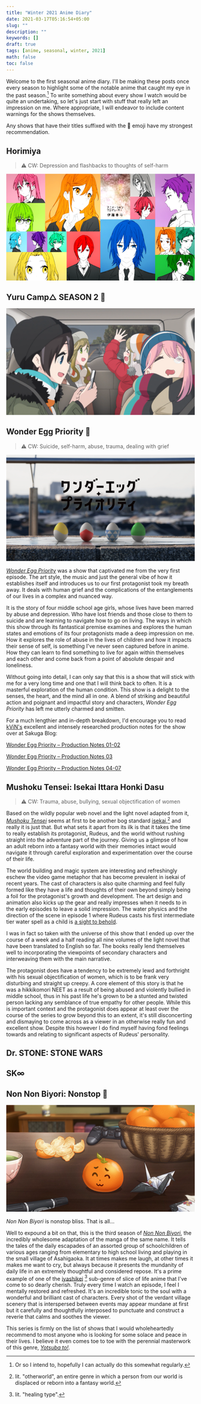 ```yaml
---
title: "Winter 2021 Anime Diary"
date: 2021-03-17T05:16:54+05:00
slug: ""
description: ""
keywords: []
draft: true
tags: [anime, seasonal, winter, 2021]
math: false
toc: false
---      
```


Welcome to the first seasonal anime diary. I'll be making these posts once every season to highlight some of the notable anime that caught my eye in the past season.[^1] To write something about every show I watch would be quite an undertaking, so let's just start with stuff that really left an impression on me. Where appropriate, I will endeavor to include content warnings for the shows themselves.

<!--more-->

Any shows that have their titles suffixed with the 💮 emoji have my strongest recommendation.

## Horimiya

> ⚠️ CW: Depression and flashbacks to thoughts of       self-harm

![Horimiya](/images/winter-2021-anime-diary/horimiya.png)



## Yuru Camp△ SEASON 2 💮

![Yuru Camp△ Season 2](/images/winter-2021-anime-diary/yuru-camp-s2.png)



## Wonder Egg Priority 💮

> ⚠️ CW: Suicide, self-harm, abuse, trauma, dealing with grief

![Wonder Egg Priority title card](/images/winter-2021-anime-diary/wonder-egg-priority.png)

[*Wonder Egg Priority*](https://en.wikipedia.org/wiki/Wonder_Egg_Priority) was a show that captivated me from the very first episode. The art style, the music and just the general vibe of how it establishes itself and introduces us to our first protagonist took my breath away. It deals with human grief and the complications of the entanglements of our lives in a complex and nuanced way. 

It is the story of four middle school age girls, whose lives have been marred by abuse and depression. Who have lost friends and those close to them to suicide and are learning to navigate how to go on living. The ways in which this show through its fantastical premise examines and explores the human states and emotions of its four protagonists made a deep impression on me. How it explores the role of abuse in the lives of children and how it impacts their sense of self, is something I've never seen captured before in anime. How they can learn to find something to live for again within themselves and each other and come back from a point of absolute despair and loneliness.

Without going into detail, I can only say that this is a show that will stick with me for a very long time and one that I will think back to often. It is a masterful exploration of the human condition. This show is a delight to the senses, the heart, and the mind all in one. A blend of striking and beautiful action and poignant and impactful story and characters, *Wonder Egg Priority* has left me utterly charmed and smitten.

For a much lengthier and in-depth breakdown, I'd encourage you to read [kViN's](https://twitter.com/Yuyucow) excellent and intensely researched production notes for the show over at Sakuga Blog:

[Wonder Egg Priority – Production Notes 01-02](https://blog.sakugabooru.com/2021/01/24/wonder-egg-priority-production-notes-01-02/)

[Wonder Egg Priority – Production Notes 03](https://blog.sakugabooru.com/2021/01/28/wonder-egg-priority-production-notes-03/)

[Wonder Egg Priority – Production Notes 04-07](https://blog.sakugabooru.com/2021/02/27/wonder-egg-priority-production-notes-04-07/)



## Mushoku Tensei: Isekai Ittara Honki Dasu
> ⚠️ CW: Trauma, abuse, bullying, sexual  objectification of women

Based on the wildly popular web novel and the light novel adapted from it, [*Mushoku Tensei*](https://en.wikipedia.org/wiki/Mushoku_Tensei) seems at first to be another bog standard [isekai](https://en.wikipedia.org/wiki/Isekai),[^2] and really it is just that. But what sets it apart from its ilk is that it takes the time to really establish its protagonist, Rudeus, and the world without rushing straight into the adventure part of the journey. Giving us a glimpse of how an adult reborn into a fantasy world with their memories intact would navigate it through careful exploration and experimentation over the course of their life. 

The world building and magic system are interesting and refreshingly eschew the video game metaphor that has become prevalent in isekai of recent years. The cast of characters is also quite charming and feel fully formed like they have a life and thoughts of their own beyond simply being a foil for the protagonist's growth and development. The art design and animation also kicks up the gear and really impresses when it needs to in the early episodes to leave a solid impression. The water physics and the direction of the scene in episode 1 where Rudeus casts his first intermediate tier water spell as a child is [a sight to behold](/images/winter-2021-anime-diary/rudy-casts-water-magic.mp4).

I was in fact so taken with the universe of this show that I ended up over the course of a week and a half reading all nine volumes of the light novel that have been translated to English so far. The books really lend themselves well to incorporating the viewpoints of secondary characters and interweaving them with the main narrative.

The protagonist does have a tendency to be extremely lewd and forthright with his sexual objectification of women, which is to be frank very disturbing and straight up creepy. A core element of this story is that he was a hikkikomori NEET as a result of being abused and violently bullied in middle school, thus in his past life he's grown to be a stunted and twisted person lacking any semblance of true empathy for other people. While this is important context and the protagonist does appear at least over the course of the series to grow beyond this to an extent, it's still disconcerting and dismaying to come across as a viewer in an otherwise really fun and excellent show. Despite this however I do find myself having fond feelings towards and relating to significant aspects of Rudeus' personality. 

## Dr. STONE: STONE WARS



## SK∞



## Non Non Biyori: Nonstop 💮

![](/images/winter-2021-anime-diary/non-non-biyori-nonstop.png)

*Non Non Biyori* is nonstop bliss. That is all...

Well to expound a bit on that, this is the third season of [*Non Non Biyori*](https://en.wikipedia.org/wiki/Non_Non_Biyori), the incredibly wholesome adaptation of the manga of the same name. It tells the tales of the daily escapades of an assorted group of schoolchildren of various ages ranging from elementary to high school living and playing in the small village of Asahigaoka. It at times makes me laugh, at other times it makes me want to cry, but always because it presents the mundanity of daily life in an extremely thoughtful and considered repose. It's a prime example of one of the [iyashikei](https://en.wikipedia.org/wiki/Iyashikei) [^3] sub-genre of slice of life anime that I've come to so dearly cherish. Truly every time I watch an episode, I feel I mentally restored and refreshed. It's an incredible tonic to the soul with a wonderful and brilliant cast of characters. Every shot of the verdant village scenery that is interspersed between events may appear mundane at first but it carefully and thoughtfully interposed to punctuate and construct a reverie that calms and soothes the viewer.

This series is firmly on the list of shows that I would wholeheartedly recommend to most anyone who is looking for some solace and peace in their lives. I believe it even comes toe to toe with the perennial masterwork of this genre, [*Yotsuba to!*](https://en.wikipedia.org/wiki/Yotsuba%26!).




[^1]: Or so I intend to, hopefully I can actually do this somewhat regularly.
[^2]: lit. "otherworld", an entire genre in which a person from our world is displaced or reborn into a fantasy world.
[^3]: lit. "healing type".